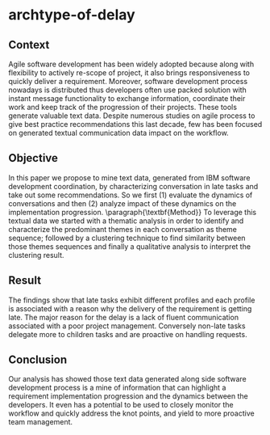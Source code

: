 # archtype-of-delay

## Context
Agile software development has been widely adopted because along with flexibility to actively re-scope of project, it also brings responsiveness to quickly deliver a requirement. Moreover, software development process nowadays is distributed thus developers often use packed solution with instant message functionality to exchange information, coordinate their work and keep track of the progression of their projects. These tools generate valuable text data. Despite numerous studies on agile process to give best practice recommendations this last decade, few has been focused on generated textual communication data impact on the workflow.   
## Objective
In this paper we propose to mine text data, generated from IBM software development coordination, by characterizing conversation in late tasks and take out some recommendations. So we first (1) evaluate the dynamics of conversations and then (2) analyze impact of these dynamics on the implementation progression.
\paragraph{\textbf{Method}}
To leverage this textual data we started with a thematic analysis in order to identify and characterize the predominant themes in each conversation as theme sequence; followed by a clustering technique to find similarity between those themes sequences and finally a qualitative analysis to interpret the clustering result.
## Result
The findings show that late tasks exhibit different profiles and each profile is associated with a reason why the delivery of the requirement is getting late. The major reason  for the delay is a lack of fluent communication associated with a poor project management. Conversely non-late tasks delegate more to children tasks and are proactive on handling requests.
## Conclusion
Our analysis has showed those text data generated along side software development process is a mine of information that can highlight a requirement implementation progression and the dynamics between the developers. It even has a potential to be used to closely monitor the workflow and quickly address the knot points, and yield to more proactive team management.
